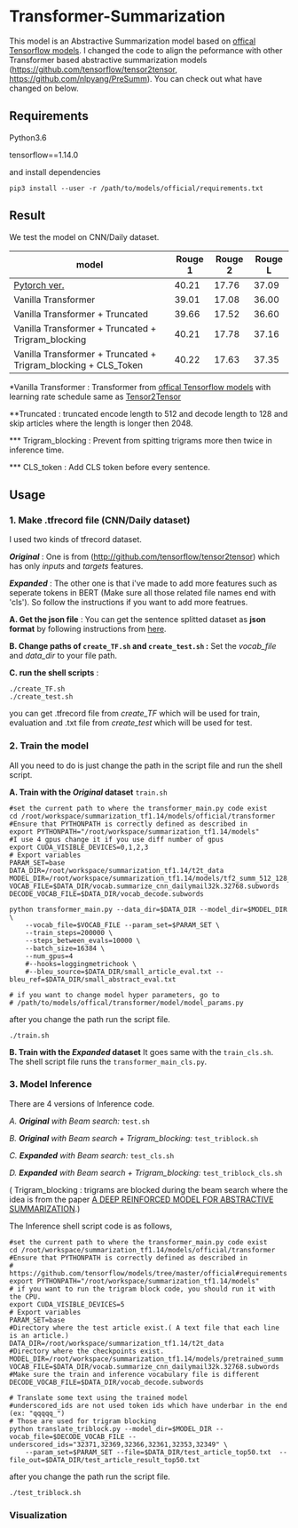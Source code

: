 # Transformer-Summarization
 
This model is an Abstractive Summarization model based on [offical Tensorflow models](https://github.com/tensorflow/models). I changed the code to align the peformance with other Transformer based abstractive summarization models (https://github.com/tensorflow/tensor2tensor, https://github.com/nlpyang/PreSumm). You can check out what have changed on below. 

## Requirements
Python3.6

tensorflow==1.14.0 

and install dependencies

    pip3 install --user -r /path/to/models/official/requirements.txt


## Result 
We test the model on CNN/Daily dataset.

| model | Rouge 1  |  Rouge 2  |  Rouge L  |  
| ------ | ------ | ------ | ------ | 
|[Pytorch ver.](https://arxiv.org/pdf/1908.08345.pdf) | 40.21 |17.76 | 37.09 |
| Vanilla Transformer  | 39.01 |17.08 | 36.00|
| Vanilla Transformer + Truncated  | 39.66 |17.52 | 36.60 | 
| Vanilla Transformer + Truncated + Trigram_blocking  | 40.21 |17.78 | 37.16 | 
| Vanilla Transformer + Truncated + Trigram_blocking + CLS_Token  | 40.22 | 17.63 | 37.35 | 

*Vanilla Transformer : Transformer from [offical Tensorflow models](https://github.com/tensorflow/models) with learning rate schedule same as [Tensor2Tensor](https://github.com/tensorflow/tensor2tensor)

**Truncated : truncated encode length to 512 and decode length to 128 and skip articles where the length is longer then 2048.

*** Trigram_blocking : Prevent from spitting trigrams more then twice in inference time. 

*** CLS_token : Add CLS token before every sentence. 

## Usage
### 1. Make .tfrecord file  (CNN/Daily dataset)
I used two kinds of tfrecord dataset. 

***Original*** : One is from (http://github.com/tensorflow/tensor2tensor) which has only *inputs* and *targets* features. 

***Expanded*** : The other one is that i've made to add more features such as seperate tokens in BERT (Make sure all those related file names end with 'cls'). So follow the instructions if you want to add more featrues. 

**A. Get the json file** : You can get the sentence splitted dataset as **json format**  by following instructions from [here](https://github.com/nlpyang/PreSumm).

**B. Change paths of ```create_TF.sh``` and ```create_test.sh``` :** Set the *vocab_file* and *data_dir* to your file path. 

**C. run the shell scripts** :
    
    ./create_TF.sh 
    ./create_test.sh
    
you can get .tfrecord file from *create_TF* which will be used for train, evaluation and .txt file from *create_test* which will be used for test.

### 2. Train the model 
All you need to do is just change the path in the script file and run the shell script. 

**A. Train with the *Original* dataset** ```train.sh```

    #set the current path to where the transformer_main.py code exist 
    cd /root/workspace/summarization_tf1.14/models/official/transformer 
    #Ensure that PYTHONPATH is correctly defined as described in
    export PYTHONPATH="/root/workspace/summarization_tf1.14/models"
    #I use 4 gpus change it if you use diff number of gpus
    export CUDA_VISIBLE_DEVICES=0,1,2,3  
    # Export variables
    PARAM_SET=base
    DATA_DIR=/root/workspace/summarization_tf1.14/t2t_data
    MODEL_DIR=/root/workspace/summarization_tf1.14/models/tf2_summ_512_128_lr0.2_t2tlr_wrm8k_rmlen2048_$PARAM_SET
    VOCAB_FILE=$DATA_DIR/vocab.summarize_cnn_dailymail32k.32768.subwords
    DECODE_VOCAB_FILE=$DATA_DIR/vocab_decode.subwords
    
    python transformer_main.py --data_dir=$DATA_DIR --model_dir=$MODEL_DIR \
        --vocab_file=$VOCAB_FILE --param_set=$PARAM_SET \
        --train_steps=200000 \
        --steps_between_evals=10000 \
        --batch_size=16384 \
        --num_gpus=4
        #--hooks=loggingmetrichook \
        #--bleu_source=$DATA_DIR/small_article_eval.txt --bleu_ref=$DATA_DIR/small_abstract_eval.txt
        
    # if you want to change model hyper parameters, go to
    # /path/to/models/offical/transformer/model/model_params.py
    
after you change the path run the script file. 
    
    ./train.sh

**B. Train with the *Expanded* dataset**
It goes same with the ```train_cls.sh```. The shell script file runs the ```transformer_main_cls.py```. 

### 3. Model Inference
There are 4 versions of Inference code.

*A. **Original** with Beam search:*  ```test.sh```

*B. **Original** with Beam search + Trigram_blocking:* ```test_triblock.sh```

*C. **Expanded** with Beam search:* ```test_cls.sh```

*D. **Expanded** with Beam search + Trigram_blocking:* ```test_triblock_cls.sh```

( Trigram_blocking :  trigrams are blocked during the beam search where the idea is from the paper [A DEEP REINFORCED MODEL FOR ABSTRACTIVE SUMMARIZATION](https://arxiv.org/pdf/1705.04304.pdf).)

The Inference shell script code is as follows,     
    
    #set the current path to where the transformer_main.py code exist 
    cd /root/workspace/summarization_tf1.14/models/official/transformer
    #Ensure that PYTHONPATH is correctly defined as described in
    # https://github.com/tensorflow/models/tree/master/official#requirements
    export PYTHONPATH="/root/workspace/summarization_tf1.14/models"
    # if you want to run the trigram block code, you should run it with the CPU.
    export CUDA_VISIBLE_DEVICES=5
    # Export variables
    PARAM_SET=base
    #Directory where the test article exist.( A text file that each line is an article.)
    DATA_DIR=/root/workspace/summarization_tf1.14/t2t_data
    #Directory where the checkpoints exist. 
    MODEL_DIR=/root/workspace/summarization_tf1.14/models/pretrained_summ
    VOCAB_FILE=$DATA_DIR/vocab.summarize_cnn_dailymail32k.32768.subwords
    #Make sure the train and inference vocabulary file is different 
    DECODE_VOCAB_FILE=$DATA_DIR/vocab_decode.subwords
    
    # Translate some text using the trained model
    #underscored_ids are not used token ids which have underbar in the end (ex: "qqqqq_")
    # Those are used for trigram blocking 
    python translate_triblock.py --model_dir=$MODEL_DIR --vocab_file=$DECODE_VOCAB_FILE --underscored_ids="32371,32369,32366,32361,32353,32349" \
        --param_set=$PARAM_SET --file=$DATA_DIR/test_article_top50.txt  --file_out=$DATA_DIR/test_article_result_top50.txt

after you change the path run the script file. 
   
    ./test_triblock.sh
    
### Visualization




